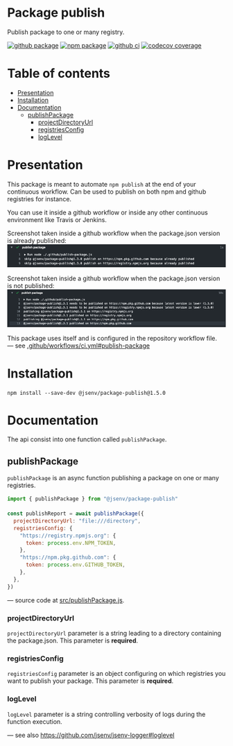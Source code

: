 # Package publish

Publish package to one or many registry.

[![github package](https://img.shields.io/github/package-json/v/jsenv/jsenv-package-publish.svg?logo=github&label=package)](https://github.com/jsenv/jsenv-package-publish/packages)
[![npm package](https://img.shields.io/npm/v/@jsenv/package-publish.svg?logo=npm&label=package)](https://www.npmjs.com/package/@jsenv/package-publish)
[![github ci](https://github.com/jsenv/jsenv-package-publish/workflows/ci/badge.svg)](https://github.com/jsenv/jsenv-package-publish/actions?workflow=ci)
[![codecov coverage](https://codecov.io/gh/jsenv/jsenv-package-publish/branch/master/graph/badge.svg)](https://codecov.io/gh/jsenv/jsenv-package-publish)

# Table of contents

- [Presentation](#Presentation)
- [Installation](#installation)
- [Documentation](#Documentation)
  - [publishPackage](#publishPackage)
    - [projectDirectoryUrl](#projectDirectoryUrl)
    - [registriesConfig](#registriesConfig)
    - [logLevel](#logLevel)

# Presentation

This package is meant to automate `npm publish` at the end of your continuous workflow. Can be used to publish on both npm and github registries for instance.

You can use it inside a github workflow or inside any other continuous environment like Travis or Jenkins.

Screenshot taken inside a github workflow when the package.json version is already published: ![already published github workflow screenshot](./docs/already-published-github-workflow-screenshot.png)

Screenshot taken inside a github workflow when the package.json version is not published: ![publishing github workflow screenshot](./docs/publishing-github-workflow-screenshot.png)

This package uses itself and is configured in the repository workflow file.<br />
— see [.github/workflows/ci.yml#publish-package](https://github.com/jsenv/jsenv-package-publish/blob/9bc6af39afa8825ff7fcdc475c3ede8e900c7475/.github/workflows/ci.yml#L39)

# Installation

```console
npm install --save-dev @jsenv/package-publish@1.5.0
```

# Documentation

The api consist into one function called `publishPackage`.

## publishPackage

`publishPackage` is an async function publishing a package on one or many registries.

```js
import { publishPackage } from "@jsenv/package-publish"

const publishReport = await publishPackage({
  projectDirectoryUrl: "file:///directory",
  registriesConfig: {
    "https://registry.npmjs.org": {
      token: process.env.NPM_TOKEN,
    },
    "https://npm.pkg.github.com": {
      token: process.env.GITHUB_TOKEN,
    },
  },
})
```

— source code at [src/publishPackage.js](./src/publishPackage.js).

### projectDirectoryUrl

`projectDirectoryUrl` parameter is a string leading to a directory containing the package.json. This parameter is **required**.

### registriesConfig

`registriesConfig` parameter is an object configuring on which registries you want to publish your package. This parameter is **required**.

### logLevel

`logLevel` parameter is a string controlling verbosity of logs during the function execution.

— see also https://github.com/jsenv/jsenv-logger#loglevel
